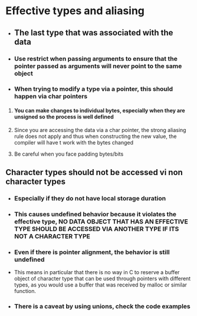 # Effective types and aliasing

* ## The last type that was associated with the data

* ### Use __restrict__ when passing arguments to ensure that the pointer passed as arguments will never point to the same object

* ### When trying to modify a type via a pointer, this should happen via __char pointers__

1) #### You can make changes to individual bytes, especially when they are __unsigned__ so the process is well defined

2) Since you are accessing the data via a char pointer, the strong aliasing rule does not apply and thus when constructing the new value, the compiler will have t work with the bytes changed

3) Be careful when you face padding bytes/bits

## __Character types should not be accessed vi non character types__

* ### Especially if they do not have __local storage duration__

* ### This causes undefined behavior because it __violates the effective type__, __NO DATA OBJECT THAT HAS AN EFFECTIVE TYPE SHOULD BE ACCESSED VIA ANOTHER TYPE IF ITS NOT A CHARACTER TYPE__

* ### Even if there is pointer alignment, the behavior is still undefined

* This means in particular that there is no way in C to reserve a buffer object of character type that can be
used through pointers with different types, as you would use a buffer that was received by malloc or similar
function.

* ### There is a caveat by using unions, check the code examples